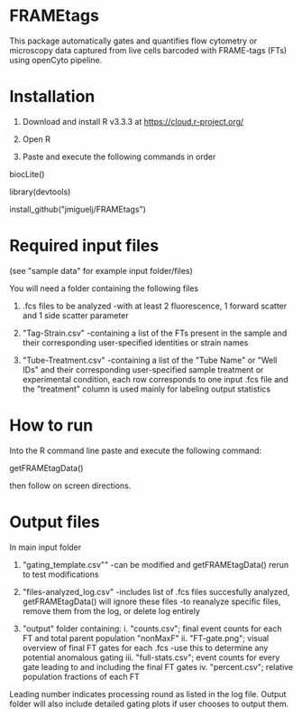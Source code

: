 # FRAMEtags
This package automatically gates and quantifies flow cytometry or microscopy data captured from live cells barcoded with FRAME-tags (FTs) using openCyto pipeline.

# Installation
1. Download and install R v3.3.3 at https://cloud.r-project.org/

2. Open R

3. Paste and execute the following commands in order

biocLite()

library(devtools)

install_github("jmiguelj/FRAMEtags")


# Required input files
(see "sample data" for example input folder/files)

You will need a folder containing the following files
1. .fcs files to be analyzed
-with at least 2 fluorescence, 1 forward scatter and 1 side scatter parameter

2. "Tag-Strain.csv" 
-containing a list of the FTs present in the sample and their corresponding user-specified identities or strain names

3. "Tube-Treatment.csv" 
-containing a list of the "Tube Name" or "Well IDs" and their corresponding user-specified sample treatment or experimental condition, each row corresponds to one input .fcs file and the "treatment" column is used mainly for labeling output statistics


# How to run
Into the R command line paste and execute the following command:

getFRAMEtagData()

then follow on screen directions.

# Output files
In main input folder
1. "gating_template.csv""
-can be modified and getFRAMEtagData() rerun to test modifications

2. "files-analyzed_log.csv"
-includes list of .fcs files succesfully analyzed, getFRAMEtagData() will ignore these files
-to reanalyze specific files, remove them from the log, or delete log entirely

3. "output" folder containing:
  i. "counts.csv"; final event counts for each FT and total parent population "nonMaxF"
  ii. "FT-gate.png"; visual overview of final FT gates for each .fcs
    -use this to determine any potential anomalous gating
  iii. "full-stats.csv"; event counts for every gate leading to and including the final FT gates
  iv. "percent.csv"; relative population fractions of each FT
  
  Leading number indicates processing round as listed in the log file.
  Output folder will also include detailed gating plots if user chooses to output them.
  
  
  

